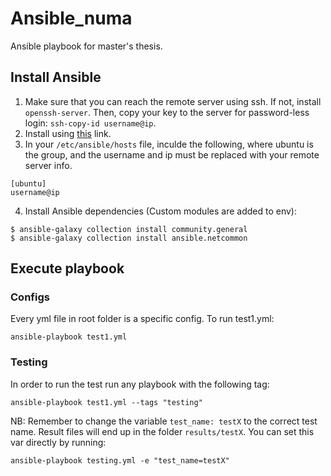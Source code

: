 # Ansible_numa
Ansible playbook for master's thesis.

## Install Ansible
1. Make sure that you can reach the remote server using ssh. If not, install `openssh-server`. Then, copy your key to the server for password-less login: `ssh-copy-id username@ip`.
2. Install using [this](https://docs.ansible.com/ansible/latest/installation_guide/index.html) link.
3. In your `/etc/ansible/hosts` file, inculde the following, where ubuntu is the group, and the username and ip must be replaced with your remote server info.

```
[ubuntu]
username@ip
```

4. Install Ansible dependencies (Custom modules are added to env):

```
$ ansible-galaxy collection install community.general
$ ansible-galaxy collection install ansible.netcommon
```

## Execute playbook

### Configs
Every yml file in root folder is a specific config. To run test1.yml:

    ansible-playbook test1.yml

### Testing
In order to run the test run any playbook with the following tag:

    ansible-playbook test1.yml --tags "testing"

NB: Remember to change the variable `test_name: testX` to the correct test name. Result files will end up in the folder `results/testX`. You can set this var directly by running:

    ansible-playbook testing.yml -e "test_name=testX"
